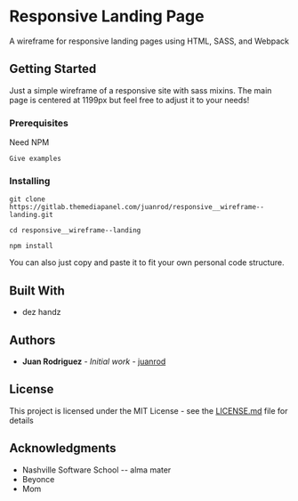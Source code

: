 # Responsive Landing Page

A wireframe for responsive landing pages using HTML, SASS, and Webpack

## Getting Started

Just a simple wireframe of a responsive site with sass mixins. The main page is centered at 1199px but feel free to adjust it to your needs!

### Prerequisites

Need NPM

```
Give examples
```

### Installing

```
git clone https://gitlab.themediapanel.com/juanrod/responsive__wireframe--landing.git
```
```
cd responsive__wireframe--landing
```
```
npm install
```


You can also just copy and paste it to fit your own personal code structure.


## Built With

* dez handz


## Authors

* **Juan Rodriguez** - *Initial work* - [juanrod](www.juanrod.co)


## License

This project is licensed under the MIT License - see the [LICENSE.md](LICENSE.md) file for details

## Acknowledgments

* Nashville Software School -- alma mater
* Beyonce 
* Mom